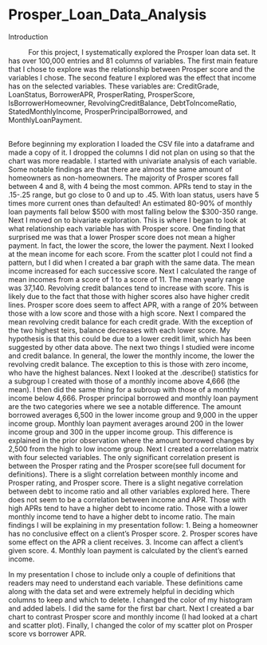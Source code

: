 # Prosper_Loan_Data_Analysis 
Introduction<br>
 <p style="text-indent: 40px"> For this project, I systematically explored the Prosper loan data set. It has over 100,000 entries and 81 columns of variables. The first main feature that I chose to explore was the relationship between Prosper score and the variables I chose. The second feature I explored was the effect that income has on the selected variables. These variables are: CreditGrade, LoanStatus, BorrowerAPR, ProsperRating, ProsperScore, IsBorrowerHomeowner, RevolvingCreditBalance, DebtToIncomeRatio, StatedMonthlyIncome, ProsperPrincipalBorrowed, and MonthlyLoanPayment.</p><br> 
  Before beginning my exploration I loaded the CSV file into a dataframe and made a copy of it. I dropped the columns I did not plan on using so that the chart was more readable. I started with univariate analysis of each variable. Some notable findings are that there are almost the same amount of homeowners as non-homeowners. The majority of Prosper scores fall between 4 and 8, with 4 being the most common. APRs tend to stay in the .15-.25 range, but go close to 0 and up to .45. With loan status, users have 5 times more current ones than defaulted! An estimated 80-90% of monthly loan payments fall below $500 with most falling below the $300-350 range.<br>
  Next I moved on to bivariate exploration. This is where I  began to look at what relationship each variable has with Prosper score. One finding that surprised me was that a lower Prosper score does not mean a higher payment. In fact, the lower the score, the lower the payment. Next I looked at the mean income for each score. From the scatter plot I could not find a pattern, but I did when I created a bar graph with the same data. The mean income increased for each successive score. Next I calculated the range of mean incomes from a score of 1 to a score of 11. The mean yearly range was 37,140. Revolving credit balances tend to increase with score. This is likely due to the fact that those with higher scores also have higher credit lines. Prosper score does seem to affect APR, with a range of 20% between those with a low score and those with a high score. Next I compared the mean revolving credit balance for each credit grade. With the exception of the two highest teirs, balance decreases with each lower score. My hypothesis is that this could be due to a lower credit limit, which has been suggested by other data above. The next two things I studied were income and credit balance. In general, the lower the monthly income, the lower the revolving credit balance. The exception to this is those with zero income, who have the highest balances. Next I looked at the .describe() statistics for a subgroup I created with those of a monthly income above 4,666 (the mean). I then did the same thing for a subroup with those of a monthly income below 4,666. 
  Prosper principal borrowed and monthly loan payment are the two categories where we see a notable difference. The amount borrowed averages 6,500 in the lower income group and 9,000 in the upper income group. Monthly loan payment averages around 200 in the lower income group and 300 in the upper income group. This difference is explained in the prior observation where the amount borrowed changes by 2,500 from the high to low income group. Next I created a correlation matrix with four selected variables. The only significant correlation present is between the Prosper rating and the Prosper score(see full document for definitions). There is a slight correlation between monthly income and Prosper rating, and Prosper score. There is a slight negative correlation between debt to income ratio and all other variables explored here. There does not seem to be a correlation between income and APR. Those with high APRs tend to have a higher debt to income ratio. Those with a lower monthly income tend to have a higher debt to income ratio.  
  The main findings I will be explaining in my presentation follow: 
   1. Being a homeowner has no conclusive effect on a client’s Prosper score.
   2. Prosper scores  have some effect on the APR a client receives.
   3. Income can affect a client’s given score. 
   4. Monthly loan payment is calculated by the client’s earned income. 

   In my presentation I chose to include only a couple of definitions that readers may need to understand each variable. These definitions came along with the data set and were extremely helpful in deciding which columns to keep and which to delete. I changed the color of my histogram and added labels. I did the same for the first bar chart. Next I created a bar chart to contrast Prosper score and monthly income (I had looked at a chart and scatter plot). Finally, I changed the color of my scatter plot on Prosper score vs borrower APR.
